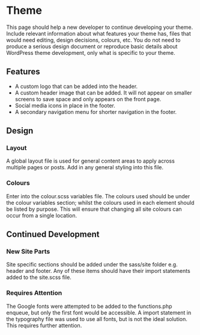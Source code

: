 # Theme

This page should help a new developer to continue developing your theme. Include relevant information about what
features your theme has, files that would need editing, design decisions, colours, etc. You do not need to produce a
serious design document or reproduce basic details about WordPress theme development, only what is specific to your
theme.

## Features

* A custom logo that can be added into the header.
* A custom header image that can be added. It will not appear on smaller screens to save space and only appears on the
  front page.
* Social media icons in place in the footer.
* A secondary navigation menu for shorter navigation in the footer.

## Design

### Layout

A global layout file is used for general content areas to apply across multiple pages or posts. Add in any general
styling into this file.

### Colours

Enter into the colour.scss variables file. The colours used should be under the colour variables section; whilst the
colours used in each element should be listed by purpose. This will ensure that changing all site colours can occur from
a single location.

## Continued Development

### New Site Parts

Site specific sections should be added under the sass/site folder e.g. header and footer. Any of these items should have
their import statements added to the site.scss file.

### Requires Attention

The Google fonts were attempted to be added to the functions.php enqueue, but only the first font would be accessible. A
import statement in the typography file was used to use all fonts, but is not the ideal solution. This requires further
attention. 

